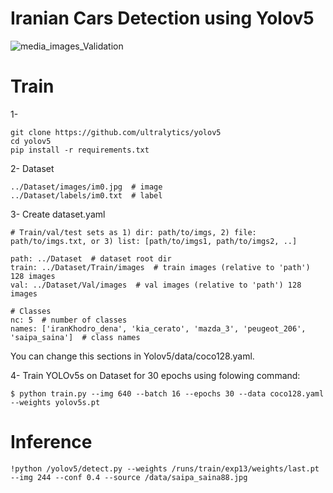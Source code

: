 # Iranian Cars Detection using Yolov5

![media_images_Validation](https://github.com/NahidEbrahimian/Iranian-Cars-Detection-using-Yolov5/blob/main/runs/train/exp13/media_images_Validation.jpg)

# Train

1- 

```
git clone https://github.com/ultralytics/yolov5
cd yolov5
pip install -r requirements.txt
```
2- Dataset

```
../Dataset/images/im0.jpg  # image
../Dataset/labels/im0.txt  # label

```
3- Create dataset.yaml

```
# Train/val/test sets as 1) dir: path/to/imgs, 2) file: path/to/imgs.txt, or 3) list: [path/to/imgs1, path/to/imgs2, ..]

path: ../Dataset  # dataset root dir
train: ../Dataset/Train/images  # train images (relative to 'path') 128 images
val: ../Dataset/Val/images  # val images (relative to 'path') 128 images

# Classes
nc: 5  # number of classes
names: ['iranKhodro_dena', 'kia_cerato', 'mazda_3', 'peugeot_206', 'saipa_saina']  # class names
```

You can change this sections in Yolov5/data/coco128.yaml.

4- Train YOLOv5s on Dataset for 30 epochs using folowing command:

```
$ python train.py --img 640 --batch 16 --epochs 30 --data coco128.yaml --weights yolov5s.pt

```
# Inference

```
!python /yolov5/detect.py --weights /runs/train/exp13/weights/last.pt --img 244 --conf 0.4 --source /data/saipa_saina88.jpg
```

